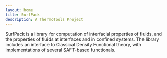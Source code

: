 ```yaml
---
layout: home
title: SurfPack
description: A ThermoTools Project
---
```


SurfPack is a library for computation of interfacial properties of fluids, and the properties of fluids at interfaces
and in confined systems. The library includes an interface to Classical Density Functional theory, with implementations
of several SAFT-based functionals.

